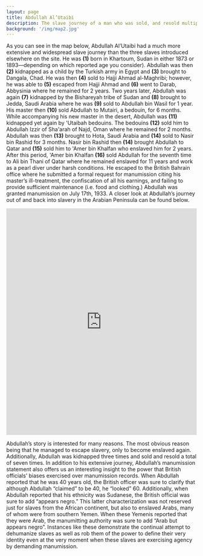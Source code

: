 ```yaml
---
layout: page
title: Abdullah Al’Utaibi
description: The slave journey of a man who was sold, and resold multiple times all across the Arabian Peninsula and the Persian Gulf.
background: '/img/map2.jpg'
---
```

As you can see in the map below, Abdullah Al’Utaibi had a much more extensive and widespread slave journey than the three slaves introduced elsewhere on the site. He was **(1)** born in Khartoum, Sudan in either 1873 or 1893—depending on which reported age you consider). Abdullah was then **(2)** kidnapped as a child by the Turkish army in Egypt and **(3)** brought to Dangala, Chad. He was then **(4)** sold to Hajji Ahmad al-Maghribi; however, he was able to **(5)** escaped from Hajji Ahmad and **(6)** went to Darab, Abbysinia where he remained for 2 years. Two years later, Abdullah was again **(7)** kidnapped by the Bishareyah tribe of Sudan and **(8)** brought to Jedda, Saudi Arabia where he was **(9)** sold to Abdullah bin Wasil for 1 year. His master then **(10)** sold Abdullah to Mutairi, a bedouin, for 6 months. While accompanying his new master in the desert, Abdullah was **(11)** kidnapped yet again by 'Utaibah bedouins. The bedouins **(12)** sold him to Abdullah Izzir of Sha'arah of Najd, Oman where he remained for 2 months. Abdullah was then **(13)** brought to Hota, Saudi Arabia and **(14)** sold to Nasir bin Rashid for 3 months. Nasir bin Rashid then **(14)** brought Abdullah to Qatar and **(15)** sold him to 'Amer bin Khalfan who enslaved him for 2 years. After this period, 'Amer bin Khalfan **(16)** sold Abdullah for the seventh time to Ali bin Thani of Qatar where he remained enslaved for 11 years and work as a pearl diver under harsh conditions. He escaped to the British Bahrain office where he submitted a formal request for manumission citing his master’s ill-treatment, the confiscation of all his earnings, and failing to provide sufficient maintenance (i.e. food and clothing.) Abdullah was granted manumission on July 17th, 1933. A closer look at Abdullah’s journey out of and back into slavery in the Arabian Peninsula can be found below.   

<iframe src="https://api.mapbox.com/styles/v1/galshaif/cjt7oh6zo6ohk1fr0qcoplu64.html?fresh=true&title=true&access_token=pk.eyJ1IjoiZ2Fsc2hhaWYiLCJhIjoiY2pyaDFjMjl5MWgyYzQ5cXF2d3VlaWpjYiJ9.OEhQEgL1Bk34MgfDwHs5eQ#3.1/14.010773/31.322131/0" width="100%" height ="600px" frameborder="0"></iframe>


Abdullah’s story is interested for many reasons. The most obvious reason being that he managed to escape slavery, only to become enslaved again. Additionally, Abdullah was  kidnapped three times and sold and resold a total of seven times. In addition to his extensive journey, Abdullah’s manumission statement also offers us an interesting insight to the power that British officials’ biases exercised over manumission records. When Abdullah reported that he was 40 years old, the British officer was sure to clarify that although Abdullah “claimed” to be 40, he “looked” 60. Additionally, when Abdullah reported that his ethnicity was Sudanese, the British official was sure to add “appears negro.” This latter characterization was not reserved just for slaves from the African continent, but also to enslaved Arabs, many of whom were from southern Yemen. When these Yemenis reported that they were Arab, the manumitting authority was sure to add “Arab but appears negro”. Instances like these demonstrate the continual attempt to dehumanize slaves as well as rob them of the power to define their very identity even at the very moment when these slaves are exercising agency by demanding manumission.   
